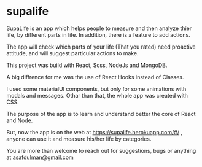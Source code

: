 # supalife

SupaLife is an app which helps people to measure and then analyze thier life, by different parts in life. In addition, there is a feature to add actions.

The app will check which parts of your life (That you rated) need proactive attitude, and will suggest particular actions to make.

This project was build with React, Scss, NodeJs and MongoDB.

A big diffrence for me was the use of React Hooks instead of Classes.

I used some materialUI components, but only for some animations with modals and messages. Othar than that, the whole app was created with CSS.

The purpose of the app is to learn and understand better the core of React and Node.

But, now the app is on the web at https://supalife.herokuapp.com/#/ , anyone can use it and measure his/her life by categories.

You are more than welcome to reach out for suggestions, bugs or anything at asafdulman@gmail.com
